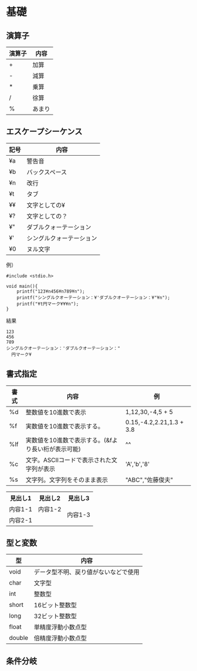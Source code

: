 # 基礎
## 演算子
| 演算子 | 内容 |
----|---- 
| + | 加算 |
| - | 減算 |
| * | 乗算 |
| / | 徐算 |
| % | あまり |

## エスケープシーケンス
| 記号 | 内容 |
----|---- 
| ¥a | 警告音 |
| ¥b | バックスペース |
| ¥n | 改行 |
| ¥t | タブ |
| ¥¥ | 文字としての¥ |
| ¥? | 文字としての？ |
| ¥" | ダブルクォーテーション |
| ¥' | シングルクォーテーション |
| ¥0 | ヌル文字 |  

例）
```
#include <stdio.h>
 
void main(){
    printf("123¥n456¥n789¥n");
    printf("シングルクオーテーション：¥'ダブルクオーテーション：¥"¥n");
    printf("¥t円マーク¥¥¥n");
}
```
結果
```
123
456
789
シングルクオーテーション：'ダブルクオーテーション："
  円マーク¥
```

## 書式指定
| 書式 | 内容 | 例 |
| ---- | ---- |---- |
| %d | 整数値を10進数で表示 | 1,12,30,-4,5 + 5 |
| %f | 実数値を10進数で表示する。 | 0.15,-4.2,2.21,1.3 + 3.8 |
| %lf | 実数値を10進数で表示する。(&fより長い桁が表示可能) | ^^ |
| %c | 文字。ASCIIコードで表示された文字列が表示 | 'A','b','8' |
| %s | 文字列。文字列をそのまま表示 | "ABC","佐藤俊夫" |

<table>
<tr>
  <th>見出し1</th>
  <th>見出し2</th>
  <th>見出し3</th>
</tr>
<tr>
  <td>内容1-1</td>
  <td>内容1-2</td>
  <td rowspan=2>内容1-3</td>
</tr>
<tr>
  <td colspan=2>内容2-1</td>
</tr>
</table>

## 型と変数
| 型 | 内容 |
----|---- 
| void | データ型不明、戻り値がないなどで使用 |
| char | 文字型 |
| int | 整数型 |
| short | 16ビット整数型 |
| long | 32ビット整数型 |
| float | 単精度浮動小数点型 |
| double | 倍精度浮動小数点型 |

## 条件分岐
